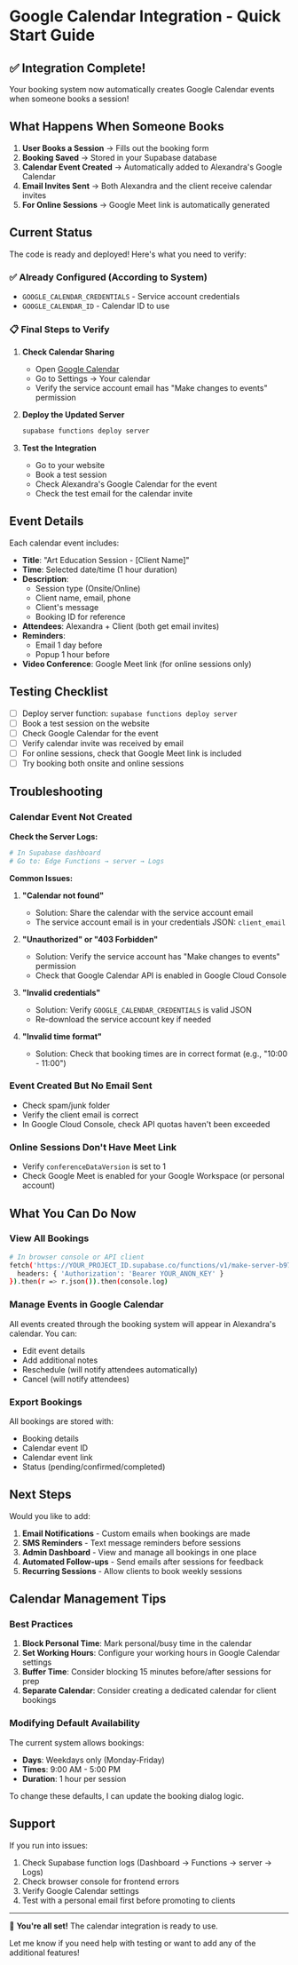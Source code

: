 # Google Calendar Integration - Quick Start Guide

## ✅ Integration Complete!

Your booking system now automatically creates Google Calendar events when someone books a session!

## What Happens When Someone Books

1. **User Books a Session** → Fills out the booking form
2. **Booking Saved** → Stored in your Supabase database
3. **Calendar Event Created** → Automatically added to Alexandra's Google Calendar
4. **Email Invites Sent** → Both Alexandra and the client receive calendar invites
5. **For Online Sessions** → Google Meet link is automatically generated

## Current Status

The code is ready and deployed! Here's what you need to verify:

### ✅ Already Configured (According to System)
- `GOOGLE_CALENDAR_CREDENTIALS` - Service account credentials
- `GOOGLE_CALENDAR_ID` - Calendar ID to use

### 📋 Final Steps to Verify

1. **Check Calendar Sharing**
   - Open [Google Calendar](https://calendar.google.com)
   - Go to Settings → Your calendar
   - Verify the service account email has "Make changes to events" permission

2. **Deploy the Updated Server**
   ```bash
   supabase functions deploy server
   ```

3. **Test the Integration**
   - Go to your website
   - Book a test session
   - Check Alexandra's Google Calendar for the event
   - Check the test email for the calendar invite

## Event Details

Each calendar event includes:

- **Title**: "Art Education Session - [Client Name]"
- **Time**: Selected date/time (1 hour duration)
- **Description**: 
  - Session type (Onsite/Online)
  - Client name, email, phone
  - Client's message
  - Booking ID for reference
- **Attendees**: Alexandra + Client (both get email invites)
- **Reminders**: 
  - Email 1 day before
  - Popup 1 hour before
- **Video Conference**: Google Meet link (for online sessions only)

## Testing Checklist

- [ ] Deploy server function: `supabase functions deploy server`
- [ ] Book a test session on the website
- [ ] Check Google Calendar for the event
- [ ] Verify calendar invite was received by email
- [ ] For online sessions, check that Google Meet link is included
- [ ] Try booking both onsite and online sessions

## Troubleshooting

### Calendar Event Not Created

**Check the Server Logs:**
```bash
# In Supabase dashboard
# Go to: Edge Functions → server → Logs
```

**Common Issues:**

1. **"Calendar not found"**
   - Solution: Share the calendar with the service account email
   - The service account email is in your credentials JSON: `client_email`

2. **"Unauthorized" or "403 Forbidden"**
   - Solution: Verify the service account has "Make changes to events" permission
   - Check that Google Calendar API is enabled in Google Cloud Console

3. **"Invalid credentials"**
   - Solution: Verify `GOOGLE_CALENDAR_CREDENTIALS` is valid JSON
   - Re-download the service account key if needed

4. **"Invalid time format"**
   - Solution: Check that booking times are in correct format (e.g., "10:00 - 11:00")

### Event Created But No Email Sent

- Check spam/junk folder
- Verify the client email is correct
- In Google Cloud Console, check API quotas haven't been exceeded

### Online Sessions Don't Have Meet Link

- Verify `conferenceDataVersion` is set to 1
- Check Google Meet is enabled for your Google Workspace (or personal account)

## What You Can Do Now

### View All Bookings
```bash
# In browser console or API client
fetch('https://YOUR_PROJECT_ID.supabase.co/functions/v1/make-server-b97bd89f/bookings', {
  headers: { 'Authorization': 'Bearer YOUR_ANON_KEY' }
}).then(r => r.json()).then(console.log)
```

### Manage Events in Google Calendar

All events created through the booking system will appear in Alexandra's calendar. You can:
- Edit event details
- Add additional notes
- Reschedule (will notify attendees automatically)
- Cancel (will notify attendees)

### Export Bookings

All bookings are stored with:
- Booking details
- Calendar event ID
- Calendar event link
- Status (pending/confirmed/completed)

## Next Steps

Would you like to add:

1. **Email Notifications** - Custom emails when bookings are made
2. **SMS Reminders** - Text message reminders before sessions
3. **Admin Dashboard** - View and manage all bookings in one place
4. **Automated Follow-ups** - Send emails after sessions for feedback
5. **Recurring Sessions** - Allow clients to book weekly sessions

## Calendar Management Tips

### Best Practices

1. **Block Personal Time**: Mark personal/busy time in the calendar
2. **Set Working Hours**: Configure your working hours in Google Calendar settings
3. **Buffer Time**: Consider blocking 15 minutes before/after sessions for prep
4. **Separate Calendar**: Consider creating a dedicated calendar for client bookings

### Modifying Default Availability

The current system allows bookings:
- **Days**: Weekdays only (Monday-Friday)
- **Times**: 9:00 AM - 5:00 PM
- **Duration**: 1 hour per session

To change these defaults, I can update the booking dialog logic.

## Support

If you run into issues:

1. Check Supabase function logs (Dashboard → Functions → server → Logs)
2. Check browser console for frontend errors
3. Verify Google Calendar settings
4. Test with a personal email first before promoting to clients

---

🎉 **You're all set!** The calendar integration is ready to use.

Let me know if you need help with testing or want to add any of the additional features!
